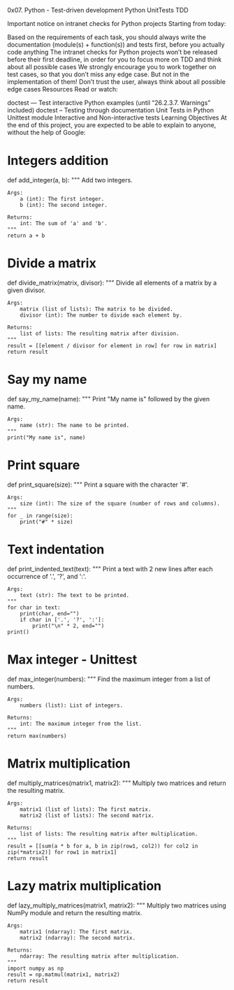 0x07. Python - Test-driven development
Python
UnitTests
TDD

Important notice on intranet checks for Python projects
Starting from today:

Based on the requirements of each task, you should always write the documentation (module(s) + function(s)) and tests first, before you actually code anything
The intranet checks for Python projects won’t be released before their first deadline, in order for you to focus more on TDD and think about all possible cases
We strongly encourage you to work together on test cases, so that you don’t miss any edge case. But not in the implementation of them!
Don’t trust the user, always think about all possible edge cases
Resources
Read or watch:

doctest — Test interactive Python examples (until “26.2.3.7. Warnings” included)
doctest – Testing through documentation
Unit Tests in Python
Unittest module
Interactive and Non-interactive tests
Learning Objectives
At the end of this project, you are expected to be able to explain to anyone, without the help of Google:

# Integers addition
def add_integer(a, b):
    """
    Add two integers.

    Args:
        a (int): The first integer.
        b (int): The second integer.

    Returns:
        int: The sum of 'a' and 'b'.
    """
    return a + b


# Divide a matrix
def divide_matrix(matrix, divisor):
    """
    Divide all elements of a matrix by a given divisor.

    Args:
        matrix (list of lists): The matrix to be divided.
        divisor (int): The number to divide each element by.

    Returns:
        list of lists: The resulting matrix after division.
    """
    result = [[element / divisor for element in row] for row in matrix]
    return result


# Say my name
def say_my_name(name):
    """
    Print "My name is" followed by the given name.

    Args:
        name (str): The name to be printed.
    """
    print("My name is", name)


# Print square
def print_square(size):
    """
    Print a square with the character '#'.

    Args:
        size (int): The size of the square (number of rows and columns).
    """
    for _ in range(size):
        print("#" * size)


# Text indentation
def print_indented_text(text):
    """
    Print a text with 2 new lines after each occurrence of '.', '?', and ':'.

    Args:
        text (str): The text to be printed.
    """
    for char in text:
        print(char, end="")
        if char in ['.', '?', ':']:
            print("\n" * 2, end="")
    print()


# Max integer - Unittest
def max_integer(numbers):
    """
    Find the maximum integer from a list of numbers.

    Args:
        numbers (list): List of integers.

    Returns:
        int: The maximum integer from the list.
    """
    return max(numbers)


# Matrix multiplication
def multiply_matrices(matrix1, matrix2):
    """
    Multiply two matrices and return the resulting matrix.

    Args:
        matrix1 (list of lists): The first matrix.
        matrix2 (list of lists): The second matrix.

    Returns:
        list of lists: The resulting matrix after multiplication.
    """
    result = [[sum(a * b for a, b in zip(row1, col2)) for col2 in zip(*matrix2)] for row1 in matrix1]
    return result


# Lazy matrix multiplication
def lazy_multiply_matrices(matrix1, matrix2):
    """
    Multiply two matrices using NumPy module and return the resulting matrix.

    Args:
        matrix1 (ndarray): The first matrix.
        matrix2 (ndarray): The second matrix.

    Returns:
        ndarray: The resulting matrix after multiplication.
    """
    import numpy as np
    result = np.matmul(matrix1, matrix2)
    return result

